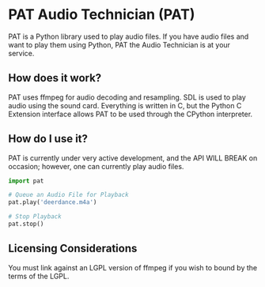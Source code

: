 # PAT Audio Technician (PAT)
PAT is a Python library used to play audio files. If you have audio files and want to play them using 
Python, PAT the Audio Technician is at your service.

## How does it work?
PAT uses ffmpeg for audio decoding and resampling. SDL is used to play audio using the sound card. 
Everything is written in C, but the Python C Extension interface allows PAT to be used through the 
CPython interpreter.

## How do I use it?
PAT is currently under very active development, and the API WILL BREAK on occasion; however, one 
can currently play audio files.
```python
import pat

# Queue an Audio File for Playback
pat.play('deerdance.m4a')

# Stop Playback
pat.stop()
```

## Licensing Considerations
You must link against an LGPL version of ffmpeg if you wish to bound by the terms of the LGPL.

